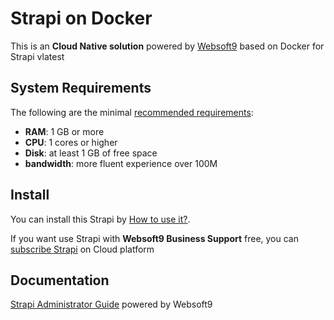 # Strapi on Docker  

This is an **Cloud Native solution** powered by [Websoft9](https://www.websoft9.com) based on Docker for Strapi vlatest

## System Requirements

The following are the minimal [recommended requirements](https://hub.docker.com/r/strapi/strapi):

* **RAM**: 1 GB or more
* **CPU**: 1 cores or higher
* **Disk**: at least 1 GB of free space
* **bandwidth**: more fluent experience over 100M  

## Install

You can install this Strapi by [How to use it?](https://github.com/Websoft9/docker-library#how-to-use-it).   

If you want use Strapi with **Websoft9 Business Support** free, you can [subscribe Strapi](https://www.websoft9.com/apps) on Cloud platform

## Documentation

[Strapi Administrator Guide](https://support.websoft9.com/docs/strapi) powered by Websoft9
